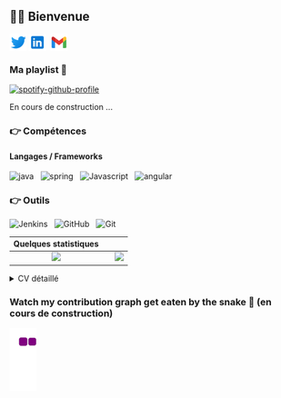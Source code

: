 ## :woman_cartwheeling: Bienvenue

<p align="left">
<a href="https://twitter.com/SimonetLa3" target="blank"><img align="center" src="Icon/twitter.png" title = "Twitter" alt="" height="30" /></a>
<a href="www.linkedin.com/in/léa-simonet-884615172" target="blank"><img align="center" src="Icon/linkedin.png" alt="" height="30" /></a>
<a href="http://instagram.com/sim6.photos" target="blank"><img align="center" src="https://github.com/mishmanners/MishManners/blob/master/socials/instagram.png" alt="" height="30" /></a>
<a href="mailto:simonetlea97@gmail.com" target="blank"><img align="center" src="Icon/gmail.png" alt="" height="30" /></a>
    
</p>

### Ma playlist 🎵

[![spotify-github-profile](https://spotify-github-profile.vercel.app/api/view?uid=22a52oj3e5hnylnh2ua2e6loy&cover_image=true&theme=novatorem&bar_color=24b6f5&bar_color_cover=false)](https://open.spotify.com/user/11173087224?si=583b1463f6ca425f)





En cours de construction ...

### :point_right: Compétences
#### Langages / Frameworks
<img src="./assets/images/java.png" alt="java" title="Java"/>&nbsp;&nbsp; <img src="./assets/images/spring.ico" alt="spring" title="Spring"/>&nbsp;&nbsp; 
<img src="./assets/images/typescript.png" alt ="Javascript" title="Javascript"/>&nbsp;&nbsp; 
<img src="./assets/images/angular.png" alt ="angular" title="Angular"/>&nbsp;&nbsp;

### :point_right: Outils
<img src="./LeaSimonet/philippart-s/assets/images/jenkins.png" alt ="Jenkins" title="Jenkins"/>&nbsp;&nbsp; <img src="./assets/images/github.png" alt ="GitHub" title="GitHub"/>&nbsp;&nbsp; 
<img src="./assets/images/git.png" alt ="Git" title="Git"/>&nbsp;&nbsp; 


| Quelques statistiques | | |
| :---: |:---:| :---:|
| ![](https://github-readme-stats.vercel.app/api/top-langs/?username=LeaSimonet&theme=radical&hide_langs_below=8&count_private=true)     |  | ![](https://github-readme-stats.vercel.app/api?username=LeaSimonet&show_icons=true&theme=radical&count_private=true) |

<details>
    <summary>
        CV détaillé
    </summary>

## EXPERIENCE PROFESSIONNELLE
### Formation Ingénieur Java junior 

## FORMATION
### 2022 – Master DyNEA – Université de Pau et des Pays de l'Adour - Anglet
Diplôme en dynamique des écosystèmes aquatiques.

### 2020 – Licence Biologie des organismes – Université de Pau et des Pays de l'Adour - Anglet
Diplôme de biologie - des milieux aquatiques.

### 2014 – BAC S – Lycée St Louis Villa Pia
Filière générale option physique chimmie.

### LANGUES
🇫🇷 🇬🇧 

### LOISIRS
Randonnée, ...
</details>

### Watch my contribution graph get eaten by the snake 🐍 (en cours de construction)
![snake gif](https://github.com/LeaSimonet/LeaSimonet/blob/output/github-contribution-grid-snake.gif)
 

